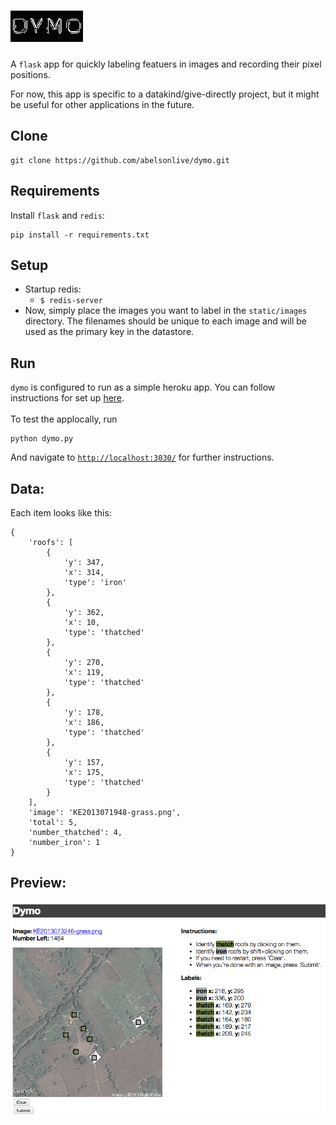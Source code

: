 ![img](readme-img/logo.png)
============================

A `flask` app for quickly labeling featuers in images and recording their pixel positions.

For now, this app is specific to a datakind/give-directly project, but it might be useful for other applications in the future.

## Clone
```
git clone https://github.com/abelsonlive/dymo.git
``` 

## Requirements
Install `flask` and `redis`:
```
pip install -r requirements.txt
```

## Setup
* Startup redis:
  * `$ redis-server`
* Now, simply place the images you want to label in the `static/images` directory.  The filenames should be unique to each image and will be used as the primary key in the datastore.

## Run
`dymo` is configured to run as a simple heroku app. You can follow instructions for set up [here](https://devcenter.heroku.com/articles/redistogo#install-redis-in-python).
<br></br>
To test the applocally, run
```
python dymo.py
```
And navigate to [`http://localhost:3030/`](http://localhost:3030/) for further instructions.

## Data:

Each item looks like this:
```
{
    'roofs': [
        {
            'y': 347,
            'x': 314,
            'type': 'iron'
        },
        {
            'y': 362,
            'x': 10,
            'type': 'thatched'
        },
        {
            'y': 270,
            'x': 119,
            'type': 'thatched'
        },
        {
            'y': 178,
            'x': 186,
            'type': 'thatched'
        },
        {
            'y': 157,
            'x': 175,
            'type': 'thatched'
        }
    ],
    'image': 'KE2013071948-grass.png',
    'total': 5,
    'number_thatched': 4,
    'number_iron': 1
}
```

## Preview:

![screenshot](readme-img/screenshot.png)
